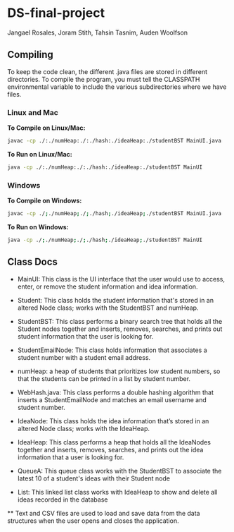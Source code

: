 # DS-final-project
Jangael Rosales, Joram Stith, Tahsin Tasnim, Auden Woolfson

## Compiling

To keep the code clean, the different .java files are stored in different directories. To compile the program, you must tell the CLASSPATH environmental variable to include the various subdirectories where we have files.

### Linux and Mac

**To Compile on Linux/Mac:**
```bash
javac -cp ./:./numHeap:./:./hash:./ideaHeap:./studentBST MainUI.java
```

**To Run on Linux/Mac:**
```bash
java -cp ./:./numHeap:./:./hash:./ideaHeap:./studentBST MainUI
```

### Windows

**To Compile on Windows:**
```bash
javac -cp ./;./numHeap;./;./hash;./ideaHeap;./studentBST MainUI.java
```

**To Run on Windows:**
```bash
java -cp ./;./numHeap;./;./hash;./ideaHeap;./studentBST MainUI
```

## Class Docs

- MainUI: This class is the UI interface that the user would use to access, enter, or remove the student information and idea information.

- Student: This class holds the student information that's stored in an altered Node class; works with the StudentBST and numHeap. 

- StudentBST: This class performs a binary search tree that holds all the Student nodes together and inserts, removes, searches, and prints out student information that the user is looking for.

- StudentEmailNode: This class holds information that associates a student number with a student email address.

- numHeap: a heap of students that prioritizes low student numbers, so that the students can be printed in a list by student number.

- WebHash.java: This class performs a double hashing algorithm that inserts a StudentEmailNode and matches an email username and student number.

- IdeaNode: This class holds the idea information that’s stored in an altered Node class; works with the IdeaHeap.

- IdeaHeap: This class performs a heap that holds all the IdeaNodes together and inserts, removes, searches, and prints out the idea information that a user is looking for.

- QueueA: This queue class works with the StudentBST to associate the latest 10 of a student's ideas with their Student node

- List: This linked list class works with IdeaHeap to show and delete all ideas recorded in the database 

** Text and CSV files are used to load and save data from the data structures when the user opens and closes the application.
